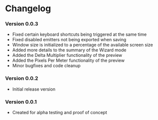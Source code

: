 # Changelog
### Version 0.0.3
* Fixed certain keyboard shortcuts being triggered at the same time
* Fixed disabled emitters not being exported when saving
* Window size is initialized to a percentage of the available screen size
* Added more details to the summary of the Wizard mode
* Added the Delta Multiplier functionality of the preview
* Added the Pixels Per Meter functionality of the preview
* Minor bugfixes and code cleanup
### Version 0.0.2
* Initial release version
### Version 0.0.1
* Created for alpha testing and proof of concept
